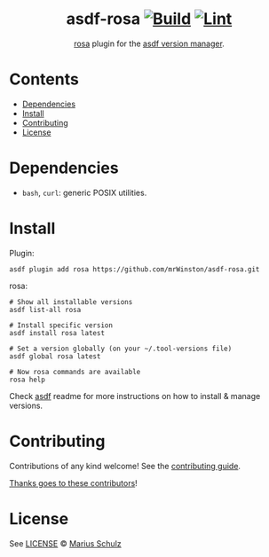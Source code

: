 <div align="center">

# asdf-rosa [![Build](https://github.com/mrWinston/asdf-rosa/actions/workflows/build.yml/badge.svg)](https://github.com/mrWinston/asdf-rosa/actions/workflows/build.yml) [![Lint](https://github.com/mrWinston/asdf-rosa/actions/workflows/lint.yml/badge.svg)](https://github.com/mrWinston/asdf-rosa/actions/workflows/lint.yml)


[rosa](https://access.redhat.com/products/red-hat-openshift-service-aws) plugin for the [asdf version manager](https://asdf-vm.com).

</div>

# Contents

- [Dependencies](#dependencies)
- [Install](#install)
- [Contributing](#contributing)
- [License](#license)

# Dependencies

- `bash`, `curl`: generic POSIX utilities.

# Install

Plugin:

```shell
asdf plugin add rosa https://github.com/mrWinston/asdf-rosa.git
```

rosa:

```shell
# Show all installable versions
asdf list-all rosa

# Install specific version
asdf install rosa latest

# Set a version globally (on your ~/.tool-versions file)
asdf global rosa latest

# Now rosa commands are available
rosa help
```

Check [asdf](https://github.com/asdf-vm/asdf) readme for more instructions on how to
install & manage versions.

# Contributing

Contributions of any kind welcome! See the [contributing guide](contributing.md).

[Thanks goes to these contributors](https://github.com/mrWinston/asdf-rosa/graphs/contributors)!

# License

See [LICENSE](LICENSE) © [Marius Schulz](https://github.com/mrWinston/)
